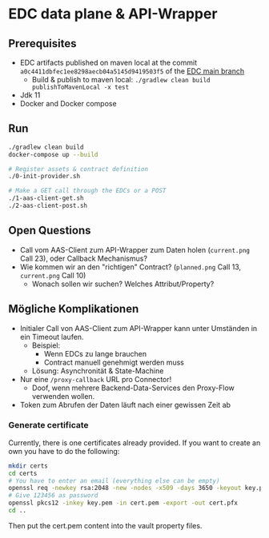 # EDC data plane & API-Wrapper

## Prerequisites

- EDC artifacts published on maven local at the commit `a0c4411dbfec1ee8298aecb04a5145d9419503f5` of the [EDC main branch](https://github.com/eclipse-dataspaceconnector/DataSpaceConnector)
  - Build & publish to maven local: `./gradlew clean build publishToMavenLocal -x test`
- Jdk 11
- Docker and Docker compose

## Run

```bash
./gradlew clean build
docker-compose up --build

# Register assets & contract definition
./0-init-provider.sh

# Make a GET call through the EDCs or a POST
./1-aas-client-get.sh
./2-aas-client-post.sh
```

## Open Questions

- Call vom AAS-Client zum API-Wrapper zum Daten holen (`current.png` Call 23), oder Callback Mechanismus?
- Wie kommen wir an den "richtigen" Contract? (`planned.png` Call 13, `current.png` Call 10)
  - Wonach sollen wir suchen? Welches Attribut/Property?

## Mögliche Komplikationen

- Initialer Call von AAS-Client zum API-Wrapper kann unter Umständen in ein Timeout laufen.
  - Beispiel:
    - Wenn EDCs zu lange brauchen
    - Contract manuell genehmigt werden muss
  - Lösung: Asynchronität & State-Machine
- Nur eine `/proxy-callback` URL pro Connector!
  - Doof, wenn mehrere Backend-Data-Services den Proxy-Flow verwenden wollen.
- Token zum Abrufen der Daten läuft nach einer gewissen Zeit ab

### Generate certificate

Currently, there is one certificates already provided. If you want to create an own you have to do the following:

```bash
mkdir certs
cd certs
# You have to enter an email (everything else can be empty)
openssl req -newkey rsa:2048 -new -nodes -x509 -days 3650 -keyout key.pem -out cert.pem
# Give 123456 as password
openssl pkcs12 -inkey key.pem -in cert.pem -export -out cert.pfx
cd ..
```

Then put the cert.pem content into the vault property files.
